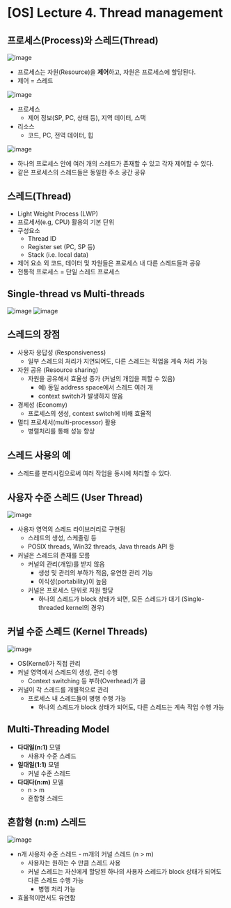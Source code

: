 # [OS] Lecture 4. Thread management

## 프로세스(Process)와 스레드(Thread)
![image](https://github.com/SSAFY11thDaejeon7/cs_study/assets/68500724/0b6976ae-aebe-4c02-9908-b77dafaa70b5)

- 프로세스는 자원(Resource)을 **제어**하고, 자원은 프로세스에 할당된다.
- 제어 = 스레드

![image](https://github.com/SSAFY11thDaejeon7/cs_study/assets/68500724/ca3d8a0b-c644-4514-a452-34717996cdbb)

- 프로세스
  - 제어 정보(SP, PC, 상태 등), 지역 데이터, 스택
- 리소스
  - 코드, PC, 전역 데이터, 힙
 
![image](https://github.com/SSAFY11thDaejeon7/cs_study/assets/68500724/29b9b523-f0bd-4a2c-8743-df2656781c36)

- 하나의 프로세스 안에 여러 개의 스레드가 존재할 수 있고 각자 제어할 수 있다.
- 같은 프로세스의 스레드들은 동일한 주소 공간 공유

## 스레드(Thread)

- Light Weight Process (LWP)
- 프로세서(e.g, CPU) 활용의 기본 단위
- 구성요소
  - Thread ID
  - Register set (PC, SP 등)
  - Stack (i.e. local data)
- 제어 요소 외 코드, 데이터 및 자원들은 프로세스 내 다른 스레드들과 공유
- 전통적 프로세스 = 단일 스레드 프로세스

## Single-thread vs Multi-threads
![image](https://github.com/SSAFY11thDaejeon7/cs_study/assets/68500724/5f2af204-b866-48c4-bd66-f7af6d55bc79)
![image](https://github.com/SSAFY11thDaejeon7/cs_study/assets/68500724/a74cec53-b9a3-4cdc-9185-68f0fa7b7116)

## 스레드의 장점
- 사용자 응답성 (Responsiveness)
  - 일부 스레드의 처리가 지연되어도, 다른 스레드는 작업을 계속 처리 가능
- 자원 공유 (Resource sharing)
  - 자원을 공유해서 효율성 증가 (커널의 개입을 피할 수 있음)
    - 예) 동일 address space에서 스레드 여러 개
    - context switch가 발생하지 않음
- 경제성 (Economy)
  - 프로세스의 생성, context switch에 비해 효율적
- 멀티 프로세서(multi-processor) 활용
  - 병렬처리를 통해 성능 향상

## 스레드 사용의 예
- 스레드를 분리시킴으로써 여러 작업을 동시에 처리할 수 있다.

## 사용자 수준 스레드 (User Thread)
![image](https://github.com/SSAFY11thDaejeon7/cs_study/assets/68500724/22bae578-7b31-4fa4-891e-0935cabd2511)

- 사용자 영역의 스레드 라이브러리로 구현됨
  - 스레드의 생성, 스케줄링 등
  - POSIX threads, Win32 threads, Java threads API 등
- 커널은 스레드의 존재를 모름
  - 커널의 관리(개입)를 받지 않음
    - 생성 및 관리의 부하가 적음, 유연한 관리 기능
    - 이식성(portability)이 높음
  - 커널은 프로세스 단위로 자원 할당
    - 하나의 스레드가 block 상태가 되면, 모든 스레드가 대기 (Single-threaded kernel의 경우)

## 커널 수준 스레드 (Kernel Threads)
![image](https://github.com/SSAFY11thDaejeon7/cs_study/assets/68500724/81a20fba-d100-4240-8dba-cff875c39913)

- OS(Kernel)가 직접 관리
- 커널 영역에서 스레드의 생성, 관리 수행
  - Context switching 등 부하(Overhead)가 큼
- 커널이 각 스레드를 개별적으로 관리
  - 프로세스 내 스레드들이 병행 수행 가능
    - 하나의 스레드가 block 상태가 되어도, 다른 스레드는 계속 작업 수행 가능

## Multi-Threading Model
- **다대일(n:1)** 모델
  - 사용자 수준 스레드
- **일대일(1:1)** 모델
  - 커널 수준 스레드
- **다대다(n:m)** 모델
  - n > m
  - 혼합형 스레드

## 혼합형 (n:m) 스레드
![image](https://github.com/SSAFY11thDaejeon7/cs_study/assets/68500724/7d18ba99-72bb-47da-a68b-8087b4b29014)

- n개 사용자 수준 스레드 - m개의 커널 스레드 (n > m)
  - 사용자는 원하는 수 만큼 스레드 사용
  - 커널 스레드는 자신에게 할당된 하나의 사용자 스레드가 block 상태가 되어도 다른 스레드 수행 가능
    - 병행 처리 가능
- 효율적이면서도 유연함
